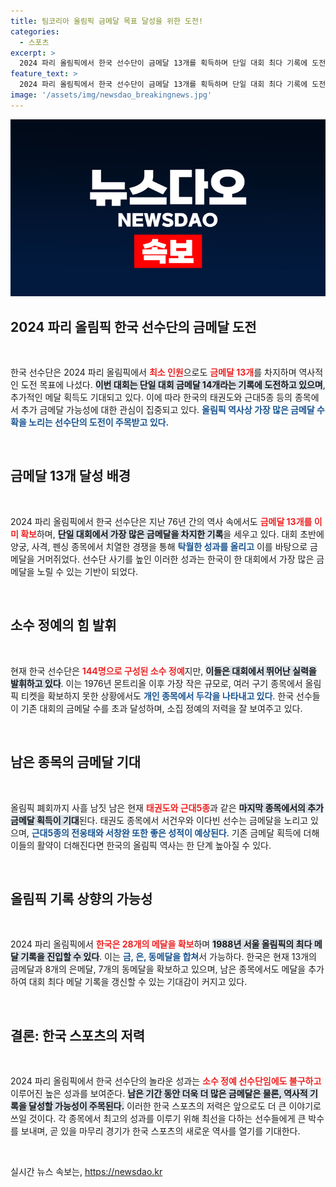 ```yaml
---
title: 팀코리아 올림픽 금메달 목표 달성을 위한 도전!
categories:
  - 스포츠
excerpt: >
  2024 파리 올림픽에서 한국 선수단이 금메달 13개를 획득하며 단일 대회 최다 기록에 도전 중이다. 태권도와 근대5종에서 추가 금메달이 기대되면서 역대 최고의 성과를 담보할 수 있을지 관심이 집중된다!
feature_text: >
  2024 파리 올림픽에서 한국 선수단이 금메달 13개를 획득하며 단일 대회 최다 기록에 도전 중이다. 태권도와 근대5종에서 추가 금메달이 기대되면서 역대 최고의 성과를 담보할 수 있을지 관심이 집중된다!
image: '/assets/img/newsdao_breakingnews.jpg'
---
```


<p><img src="/assets/img/newsdao_breakingnews.jpg" alt="ranknews 속보" /></p>

<h2 data-ke-size="size26">2024 파리 올림픽 한국 선수단의 금메달 도전</h2>

<p data-ke-size="size16">&nbsp;</p>

<p>한국 선수단은 2024 파리 올림픽에서 <b><span style="color: #ee2323;">최소 인원</span></b>으로도 <b><span style="color: #ee2323;">금메달 13개</span></b>를 차지하며 역사적인 도전 목표에 나섰다. <b><span style="background-color: #21538527;">이번 대회는 단일 대회 금메달 14개라는 기록에 도전하고 있으며</span></b>, 추가적인 메달 획득도 기대되고 있다. 이에 따라 한국의 태권도와 근대5종 등의 종목에서 추가 금메달 가능성에 대한 관심이 집중되고 있다. <b><span style="color: #1a5490;">올림픽 역사상 가장 많은 금메달 수확을 노리는 선수단의 도전이 주목받고 있다.</span></b></p>

<p data-ke-size="size16">&nbsp;</p>

<h2 data-ke-size="size26">금메달 13개 달성 배경</h2>

<p data-ke-size="size16">&nbsp;</p>

<p>2024 파리 올림픽에서 한국 선수단은 지난 76년 간의 역사 속에서도 <b><span style="color: #ee2323;">금메달 13개를 이미 확보</span></b>하며, <b><span style="background-color: #21538527;">단일 대회에서 가장 많은 금메달을 차지한 기록</span></b>을 세우고 있다. 대회 초반에 양궁, 사격, 펜싱 종목에서 치열한 경쟁을 통해 <b><span style="color: #1a5490;">탁월한 성과를 올리고</span></b> 이를 바탕으로 금메달을 거머쥐었다. 선수단 사기를 높인 이러한 성과는 한국이 한 대회에서 가장 많은 금메달을 노릴 수 있는 기반이 되었다.</p>

<p data-ke-size="size16">&nbsp;</p>

<h2 data-ke-size="size26">소수 정예의 힘 발휘</h2>

<p data-ke-size="size16">&nbsp;</p>

<p>현재 한국 선수단은 <b><span style="color: #ee2323;">144명으로 구성된 소수 정예</span></b>지만, <b><span style="background-color: #21538527;">이들은 대회에서 뛰어난 실력을 발휘하고 있다</span></b>. 이는 1976년 몬트리올 이후 가장 작은 규모로, 여러 구기 종목에서 올림픽 티켓을 확보하지 못한 상황에서도 <b><span style="color: #1a5490;">개인 종목에서 두각을 나타내고 있다</span></b>. 한국 선수들이 기존 대회의 금메달 수를 초과 달성하며, 소집 정예의 저력을 잘 보여주고 있다.</p>

<p data-ke-size="size16">&nbsp;</p>

<h2 data-ke-size="size26">남은 종목의 금메달 기대</h2>

<p data-ke-size="size16">&nbsp;</p>

<p>올림픽 폐회까지 사흘 남짓 남은 현재 <b><span style="color: #ee2323;">태권도와 근대5종</span></b>과 같은 <b><span style="background-color: #21538527;">마지막 종목에서의 추가 금메달 획득이 기대</span></b>된다. 태권도 종목에서 서건우와 이다빈 선수는 금메달을 노리고 있으며, <b><span style="color: #1a5490;">근대5종의 전웅태와 서창완 또한 좋은 성적이 예상된다</span></b>. 기존 금메달 획득에 더해 이들의 활약이 더해진다면 한국의 올림픽 역사는 한 단계 높아질 수 있다.</p>

<p data-ke-size="size16">&nbsp;</p>

<h2 data-ke-size="size26">올림픽 기록 상향의 가능성</h2>

<p data-ke-size="size16">&nbsp;</p>

<p>2024 파리 올림픽에서 <b><span style="color: #ee2323;">한국은 28개의 메달을 확보</span></b>하며 <b><span style="background-color: #21538527;">1988년 서울 올림픽의 최다 메달 기록을 진입할 수 있다</span></b>. 이는 <b><span style="color: #1a5490;">금, 은, 동메달을 합쳐</span></b>서 가능하다. 한국은 현재 13개의 금메달과 8개의 은메달, 7개의 동메달을 확보하고 있으며, 남은 종목에서도 메달을 추가하여 대회 최다 메달 기록을 갱신할 수 있는 기대감이 커지고 있다.</p>

<p data-ke-size="size16">&nbsp;</p>

<h2 data-ke-size="size26">결론: 한국 스포츠의 저력</h2>

<p data-ke-size="size16">&nbsp;</p>

<p>2024 파리 올림픽에서 한국 선수단의 놀라운 성과는 <b><span style="color: #ee2323;">소수 정예 선수단임에도 불구하고</span></b> 이루어진 높은 성과를 보여준다. <b><span style="background-color: #21538527;">남은 기간 동안 더욱 더 많은 금메달은 물론, 역사적 기록을 달성할 가능성이 주목된다.</span></b> 이러한 한국 스포츠의 저력은 앞으로도 더 큰 이야기로 쓰일 것이다. 각 종목에서 최고의 성과를 이루기 위해 최선을 다하는 선수들에게 큰 박수를 보내며, 곧 있을 마무리 경기가 한국 스포츠의 새로운 역사를 열기를 기대한다.</p>

<p data-ke-size="size16">&nbsp;</p>
실시간 뉴스 속보는, <a href="https://newsdao.kr" rel="dofollow">https://newsdao.kr</a>


